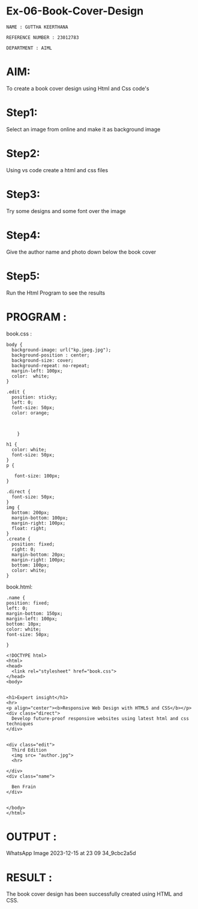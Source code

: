 # Ex-06-Book-Cover-Design
```
NAME : GUTTHA KEERTHANA

REFERENCE NUMBER : 23012783

DEPARTMENT : AIML
```
# AIM:
To create a book cover design using Html and Css code's

# Step1:
Select an image from online and make it as background image

# Step2:
Using vs code create a html and css files

# Step3:
Try some designs and some font over the image

# Step4:
Give the author name and photo down below the book cover

# Step5:
Run the Html Program to see the results

# PROGRAM :
book.css :
```
body {
  background-image: url("kp.jpeg.jpg");
  background-position : center;
  background-size: cover;
  background-repeat: no-repeat;
  margin-left: 100px;
  color:  white;
}

.edit {
  position: sticky;
  left: 0;
  font-size: 50px;
  color: orange;

  
  
    }

h1 {
  color: white;
  font-size: 50px;
}
p {
   
   font-size: 100px;
}

.direct {
  font-size: 50px;
}
img {
  bottom: 200px;
  margin-bottom: 100px;
  margin-right: 100px;
  float: right;
}
.create {
  position: fixed;
  right: 0;
  margin-bottom: 20px;
  margin-right: 100px;
  bottom: 100px; 
  color: white; 
}
```
book.html:
```
.name {
position: fixed;
left: 0;
margin-bottom: 150px;
margin-left: 100px;
bottom: 10px; 
color: white; 
font-size: 50px;

}

<!DOCTYPE html>
<html>
<head>
  <link rel="stylesheet" href="book.css">
</head>
<body>
   

<h1>Expert insight</h1>
<hr>
<p align="center"><b>Responsive Web Design with HTML5 and CSS</b></p>
<div class="direct">
  Develop future-proof responsive websites using latest html and css techniques
</div>


<div class="edit">
  Third Edition
  <img src= "author.jpg">
  <hr>
  
</div>
<div class="name">
  
  Ben Frain
</div>


</body>
</html>
```
# OUTPUT :
WhatsApp Image 2023-12-15 at 23 09 34_9cbc2a5d

# RESULT :
The book cover design has been successfully created using HTML and CSS.
